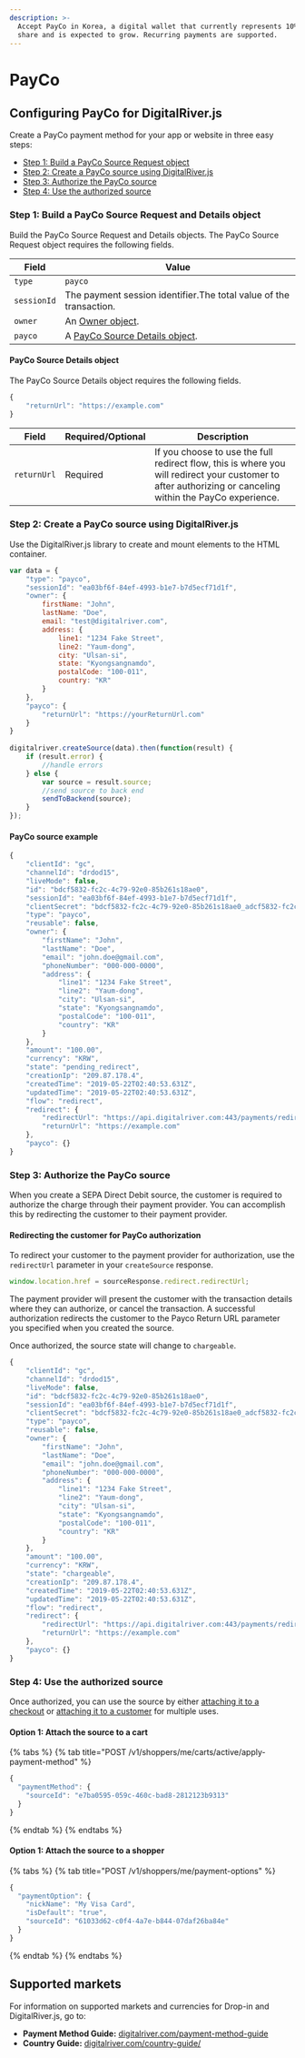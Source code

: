 ```yaml
---
description: >-
  Accept PayCo in Korea, a digital wallet that currently represents 10% market
  share and is expected to grow. Recurring payments are supported.
---
```


# PayCo

## Configuring PayCo for DigitalRiver.js

Create a PayCo payment method for your app or website in three easy steps:

* [Step 1: Build a PayCo Source Request object](payco.md#step-1-build-a-payco-source-request-and-details-object)
* [Step 2: Create a PayCo source using DigitalRiver.js](payco.md#step-2-create-a-payco-source-using-digitalriver-js)
* [Step 3: Authorize the PayCo source](payco.md#step-3-authorize-the-payco-source)
* [Step 4: Use the authorized source](payco.md#step-4-use-the-authorized-source)

### Step 1: Build a PayCo Source Request and Details object

Build the PayCo Source Request and Details objects. The PayCo Source Request object requires the following fields.

| Field       | Value                                                                  |
| ----------- | ---------------------------------------------------------------------- |
| `type`      | `payco`                                                                |
| `sessionId` | The payment session identifier.The total value of the transaction.     |
| `owner`     | An [Owner object](common-payment-objects.md#owner-object).             |
| `payco`     | A [PayCo Source Details object](payco.md#payco-source-details-object). |

#### PayCo Source Details object

The PayCo Source Details object requires the following fields.

```javascript
{
    "returnUrl": "https://example.com"
}
```

| Field       | Required/Optional | Description                                                                                                                                               |
| ----------- | ----------------- | --------------------------------------------------------------------------------------------------------------------------------------------------------- |
| `returnUrl` | Required          | If you choose to use the full redirect flow, this is where you will redirect your customer to after authorizing or canceling within the PayCo experience. |

### Step 2: Create a PayCo source using DigitalRiver.js

Use the DigitalRiver.js library to create and mount elements to the HTML container.

```javascript
var data = {
    "type": "payco",
    "sessionId": "ea03bf6f-84ef-4993-b1e7-b7d5ecf71d1f",
    "owner": {
        firstName: "John",
        lastName: "Doe",
        email: "test@digitalriver.com",
        address: {
            line1: "1234 Fake Street",
            line2: "Yaum-dong",
            city: "Ulsan-si",
            state: "Kyongsangnamdo",
            postalCode: "100-011",
            country: "KR"
        }
    },
    "payco": {
        "returnUrl": "https://yourReturnUrl.com"
    }
}
  
digitalriver.createSource(data).then(function(result) {
    if (result.error) {
        //handle errors
    } else {
        var source = result.source;
        //send source to back end
        sendToBackend(source);
    }
});
```

#### PayCo source example

```javascript
{
    "clientId": "gc",
    "channelId": "drdod15",
    "liveMode": false,
    "id": "bdcf5832-fc2c-4c79-92e0-85b261s18ae0",
    "sessionId": "ea03bf6f-84ef-4993-b1e7-b7d5ecf71d1f",    
    "clientSecret": "bdcf5832-fc2c-4c79-92e0-85b261s18ae0_adcf5832-fc2c-4c79-92e0-85b261s18ae0",
    "type": "payco",
    "reusable": false,
    "owner": {
        "firstName": "John",
        "lastName": "Doe",
        "email": "john.doe@gmail.com",
        "phoneNumber": "000-000-0000",
        "address": {
            "line1": "1234 Fake Street",
            "line2": "Yaum-dong",
            "city": "Ulsan-si",
            "state": "Kyongsangnamdo",
            "postalCode": "100-011",
            "country": "KR"
        }
    },
    "amount": "100.00",
    "currency": "KRW",
    "state": "pending_redirect",
    "creationIp": "209.87.178.4",
    "createdTime": "2019-05-22T02:40:53.631Z",
    "updatedTime": "2019-05-22T02:40:53.631Z",
    "flow": "redirect",
    "redirect": {
        "redirectUrl": "https://api.digitalriver.com:443/payments/redirects/06e428cf-e23e-4ee9-b64f-ce17de062fd1?apiKey=pk_test_6cb0fe9ce312d093a9ad906f6c589e2d",
        "returnUrl": "https://example.com"
    },
    "payco": {}
}
```

### Step 3: Authorize the PayCo source

When you create a SEPA Direct Debit source, the customer is required to authorize the charge through their payment provider. You can accomplish this by redirecting the customer to their payment provider.

#### Redirecting the customer for PayCo authorization

To redirect your customer to the payment provider for authorization, use the `redirectUrl` parameter in your `createSource` response.

```javascript
window.location.href = sourceResponse.redirect.redirectUrl;
```

The payment provider will present the customer with the transaction details where they can authorize, or cancel the transaction. A successful authorization redirects the customer to the Payco Return URL parameter you specified when you created the source.

Once authorized, the source state will change to `chargeable`.

```javascript
{
    "clientId": "gc",
    "channelId": "drdod15",
    "liveMode": false,
    "id": "bdcf5832-fc2c-4c79-92e0-85b261s18ae0",
    "sessionId": "ea03bf6f-84ef-4993-b1e7-b7d5ecf71d1f",    
    "clientSecret": "bdcf5832-fc2c-4c79-92e0-85b261s18ae0_adcf5832-fc2c-4c79-92e0-85b261s18ae0",
    "type": "payco",
    "reusable": false,
    "owner": {
        "firstName": "John",
        "lastName": "Doe",
        "email": "john.doe@gmail.com",
        "phoneNumber": "000-000-0000",
        "address": {
            "line1": "1234 Fake Street",
            "line2": "Yaum-dong",
            "city": "Ulsan-si",
            "state": "Kyongsangnamdo",
            "postalCode": "100-011",
            "country": "KR"
        }
    },
    "amount": "100.00",
    "currency": "KRW",
    "state": "chargeable",
    "creationIp": "209.87.178.4",
    "createdTime": "2019-05-22T02:40:53.631Z",
    "updatedTime": "2019-05-22T02:40:53.631Z",
    "flow": "redirect",
    "redirect": {
        "redirectUrl": "https://api.digitalriver.com:443/payments/redirects/06e428cf-e23e-4ee9-b64f-ce17de062fd1?apiKey=pk_test_6cb0fe9ce312d093a9ad906f6c589e2d",
        "returnUrl": "https://example.com"
    },
    "payco": {}
}
```

### Step 4: Use the authorized source

Once authorized, you can use the source by either [attaching it to a checkout](../../../cart/attaching-a-payment-method-to-a-cart-or-customer.md#attaching-a-payment-method-to-an-order-or-cart) or [attaching it to a customer](../../../cart/attaching-a-payment-method-to-a-cart-or-customer.md#attaching-a-payment-method-to-a-customer) for multiple uses.

#### Option 1: Attach the source to a cart

{% tabs %}
{% tab title="POST /v1/shoppers/me/carts/active/apply-payment-method" %}
```javascript
{
  "paymentMethod": {
    "sourceId": "e7ba0595-059c-460c-bad8-2812123b9313"
  }
}
```
{% endtab %}
{% endtabs %}

#### Option 1: Attach the source to a shopper

{% tabs %}
{% tab title="POST /v1/shoppers/me/payment-options" %}
```javascript
{
  "paymentOption": {
    "nickName": "My Visa Card",
    "isDefault": "true",
    "sourceId": "61033d62-c0f4-4a7e-b844-07daf26ba84e"
  }
}
```
{% endtab %}
{% endtabs %}

## Supported markets

For information on supported markets and currencies for Drop-in and DigitalRiver.js, go to:&#x20;

* **Payment Method Guide:** [digitalriver.com/payment-method-guide](https://www.digitalriver.com/payment-method-guide/)
* **Country Guide:** [digitalriver.com/country-guide/](https://www.digitalriver.com/country-guide/)

